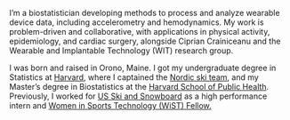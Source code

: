 I’m a biostatistician developing methods to process and analyze wearable device data, including accelerometry and hemodynamics. My work is problem-driven and collaborative, with applications in physical activity, epidemiology, and cardiac surgery, alongside <a hgref="http://www.ciprianstats.org/">Ciprian Crainiceanu</a> and the Wearable and Implantable Technology (WIT) research group.
<p>I was born and raised in Orono, Maine. I got my undergraduate degree in Statistics at 
<a href="https://www.harvard.edu/">Harvard</a>, where I captained the <a href="https://gocrimson.com/sports/alpine-skiing/roster/lily-koffman/8198">Nordic ski team</a>, and my Master’s degree in Biostatistics at the 
<a href="https://www.hsph.harvard.edu/">Harvard School of Public Health</a>. Previously, I worked for <a href="https://usskiandsnowboard.org/">US Ski and Snowboard</a> as a high performance intern and <a href="https://www.womeninsportstech.org/fellowship-alumni">Women in Sports Technology (WiST) Fellow.</a></p>